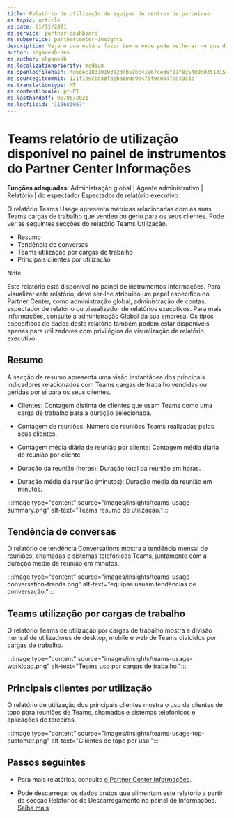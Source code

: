 ```yaml
---
title: Relatório de utilização de equipas de centros de parceiros
ms.topic: article
ms.date: 01/11/2021
ms.service: partner-dashboard
ms.subservice: partnercenter-insights
description: Veja o que está a fazer bem e onde pode melhorar no que diz respeito ao uso de Teams subscrições que vende ou gere para os seus clientes.
author: shganesh-dev
ms.author: shganesh
ms.localizationpriority: medium
ms.openlocfilehash: 4d6dec18310193e2d4b51bc41e6fce3ef11f8354d0dd451d1517923f8ea5845d
ms.sourcegitcommit: 121f1b9cbd88faeba60dc9b475f9c0647cdc933c
ms.translationtype: MT
ms.contentlocale: pt-PT
ms.lasthandoff: 08/06/2021
ms.locfileid: "115683067"
---
```

# <a name="teams-usage-report-available-from-the-partner-center-insights-dashboard"></a>Teams relatório de utilização disponível no painel de instrumentos do Partner Center Informações

**Funções adequadas**: Administração global | Agente administrativo | Relatório | do espectador Espectador de relatório executivo

O relatório Teams Usage apresenta métricas relacionadas com as suas Teams cargas de trabalho que vendeu ou geriu para os seus clientes. Pode ver as seguintes secções do relatório Teams Utilização.

- Resumo
- Tendência de conversas
- Teams utilização por cargas de trabalho
- Principais clientes por utilização

 > [!NOTE]
 > Este relatório está disponível no painel de instrumentos Informações. Para visualizar este relatório, deve ser-lhe atribuído um papel específico no Partner Center, como administração global, administração de contas, espectador de relatório ou visualizador de relatórios executivos. Para mais informações, consulte a administração Global da sua empresa. Os tipos específicos de dados deste relatório também podem estar disponíveis apenas para utilizadores com privilégios de visualização de relatório executivo.

## <a name="summary"></a>Resumo

A secção de resumo apresenta uma visão instantânea dos principais indicadores relacionados com Teams cargas de trabalho vendidas ou geridas por si para os seus clientes.  

- Clientes: Contagem distinta de clientes que usam Teams como uma carga de trabalho para a duração selecionada.

- Contagem de reuniões: Número de reuniões Teams realizadas pelos seus clientes.

- Contagem média diária de reunião por cliente: Contagem média diária de reunião por cliente. 

- Duração da reunião (horas): Duração total da reunião em horas. 

- Duração média da reunião (minutos): Duração média da reunião em minutos. 

:::image type="content" source="images/insights/teams-usage-summary.png" alt-text="Teams resumo de utilização.":::

## <a name="conversations-trend"></a>Tendência de conversas

O relatório de tendência Conversations mostra a tendência mensal de reuniões, chamadas e sistemas telefónicos Teams, juntamente com a duração média da reunião em minutos.

:::image type="content" source="images/insights/teams-usage-conversation-trends.png" alt-text="equipas usuam tendências de conversação.":::

## <a name="teams-usage-by-workloads"></a>Teams utilização por cargas de trabalho

O relatório Teams de utilização por cargas de trabalho mostra a divisão mensal de utilizadores de desktop, mobile e web de Teams divididos por cargas de trabalho.

:::image type="content" source="images/insights/teams-usage-workload.png" alt-text="Teams uso por cargas de trabalho.":::

## <a name="top-customers-by-usage"></a>Principais clientes por utilização

O relatório de utilização dos principais clientes mostra o uso de clientes de topo para reuniões de Teams, chamadas e sistemas telefónicos e aplicações de terceiros.

:::image type="content" source="images/insights/teams-usage-top-customer.png" alt-text="Clientes de topo por uso.":::

## <a name="next-steps"></a>Passos seguintes

- Para mais relatórios, consulte [o Partner Center Informações](partner-center-insights.md).

- Pode descarregar os dados brutos que alimentam este relatório a partir da secção Relatórios de Descarregamento no painel de Informações. [Saiba mais](insights-download-reports.md) 
